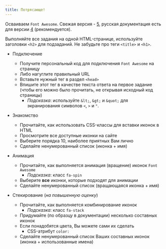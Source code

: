 ```yaml
---
title: Потрясающе!
---
```

Осваиваем `Font Awesome`.
Свежая версия - [5][fa],
русская документация есть для версии [4][faru]
(рекомендуется).

Выполняйте все задания на одной HTML-странице,
используйте заголовки `<h2>`
для подзаданий.
Не забудьте про теги
`<title>` и `<h1>`.

- Подключение
  + Получите персональный код для подключения `Font Awesome` на страницу
  + Либо нагуглите правильный URL
  + Вставьте нужный тег в раздел `<head>`
  + Впишите этот тег в качестве текста ответа на первое задание
    (чтобы его можно было прочитать,
    не открывая исходный код страницы)
    * _Подсказка_: используйте `&lt;`, `&gt;` и `&quot;`
      для экранирования символов `<`, `>` и `"`.

- Знакомство
  + Прочитайте, как использовать CSS-классы для вставки иконок в HTML
  + Просмотрите все доступные иконки на сайте
  + Выберите порядка 10, наиболее приятных Вам лично
  + Сделайте ненумерованный список (иконка + имя)

- Анимация
  + Прочитайте, как выполняется анимация
  (вращение) иконок `Font Awesome`
    * _Подсказка_: класс `fa-spin`
  + Выберите **все** иконки,
    которые подходят для анимации
  + Сделайте ненумерованный список (вращающаяся иконка + имя)

- Стекирование (*на повышенную оценку*)
  * Прочитайте, как выполняется комбинирование иконок
    + _Подсказка_: класс `fa-stack`
  * Придумайте (по образцу в документации)
    несколько составных иконок
  * Если понадобятся цвета,
    Вы можете сами их сделать
    + CSS-атрибут `color: `
  * Сделайте ненумерованный список Ваших
    составных иконок (иконка + использованные имена)



[fa]: https://fontawesome.com/
[faru]: https://fontawesome.ru/
